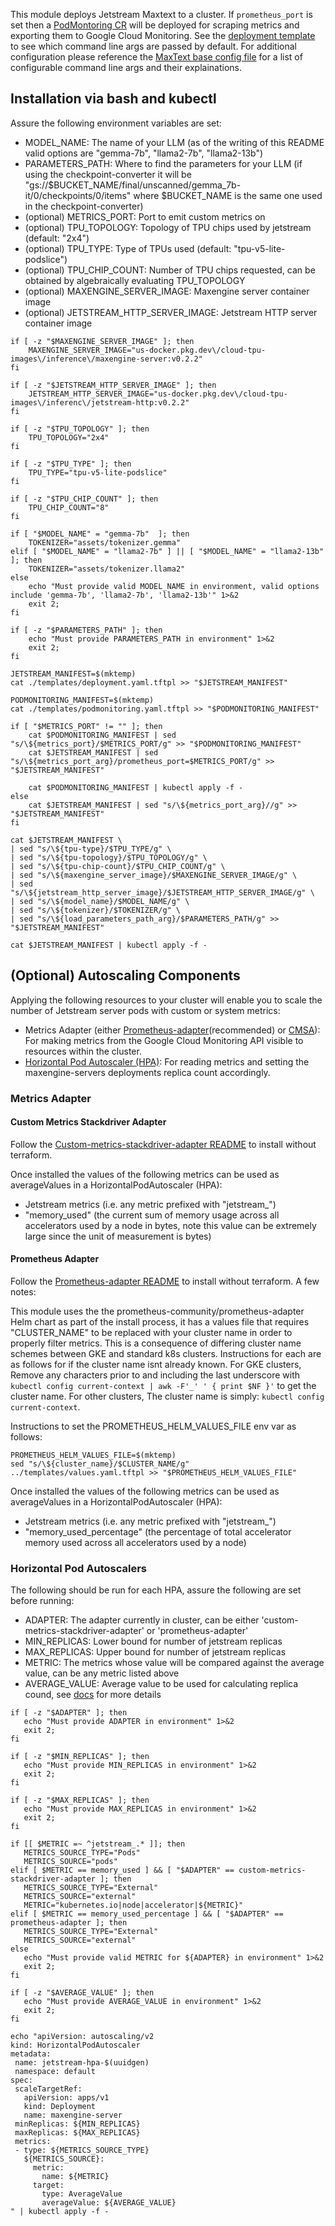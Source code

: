 This module deploys Jetstream Maxtext to a cluster. If `prometheus_port` is set then a [PodMontoring CR](https://cloud.google.com/stackdriver/docs/managed-prometheus/setup-managed#gmp-pod-monitoring) will be deployed for scraping metrics and exporting them to Google Cloud Monitoring. See the [deployment template](./templates/deployment.yaml.tftpl) to see which command line args are passed by default. For additional configuration please reference the [MaxText base config file](https://github.com/google/maxtext/blob/main/MaxText/configs/base.yml) for a list of configurable command line args and their explainations.

## Installation via bash and kubectl

Assure the following environment variables are set:
   - MODEL_NAME: The name of your LLM (as of the writing of this README valid options are "gemma-7b", "llama2-7b", "llama2-13b")
   - PARAMETERS_PATH: Where to find the parameters for your LLM (if using the checkpoint-converter it will be "gs:\/\/$BUCKET_NAME\/final\/unscanned\/gemma_7b-it\/0\/checkpoints\/0\/items" where $BUCKET_NAME is the same one used in the checkpoint-converter)
   - (optional) METRICS_PORT: Port to emit custom metrics on
   - (optional) TPU_TOPOLOGY: Topology of TPU chips used by jetstream (default: "2x4")
   - (optional) TPU_TYPE: Type of TPUs used (default: "tpu-v5-lite-podslice")
   - (optional) TPU_CHIP_COUNT: Number of TPU chips requested, can be obtained by algebraically evaluating TPU_TOPOLOGY
   - (optional) MAXENGINE_SERVER_IMAGE: Maxengine server container image
   - (optional) JETSTREAM_HTTP_SERVER_IMAGE: Jetstream HTTP server container image

```
if [ -z "$MAXENGINE_SERVER_IMAGE" ]; then
    MAXENGINE_SERVER_IMAGE="us-docker.pkg.dev\/cloud-tpu-images\/inference\/maxengine-server:v0.2.2"
fi

if [ -z "$JETSTREAM_HTTP_SERVER_IMAGE" ]; then
    JETSTREAM_HTTP_SERVER_IMAGE="us-docker.pkg.dev\/cloud-tpu-images\/inferenc\/jetstream-http:v0.2.2"
fi

if [ -z "$TPU_TOPOLOGY" ]; then
    TPU_TOPOLOGY="2x4"
fi

if [ -z "$TPU_TYPE" ]; then
    TPU_TYPE="tpu-v5-lite-podslice"
fi

if [ -z "$TPU_CHIP_COUNT" ]; then
    TPU_CHIP_COUNT="8"
fi

if [ "$MODEL_NAME" = "gemma-7b"  ]; then
    TOKENIZER="assets/tokenizer.gemma"
elif [ "$MODEL_NAME" = "llama2-7b" ] || [ "$MODEL_NAME" = "llama2-13b" ]; then
    TOKENIZER="assets/tokenizer.llama2"
else
    echo "Must provide valid MODEL_NAME in environment, valid options include 'gemma-7b', 'llama2-7b', 'llama2-13b'" 1>&2
    exit 2;
fi

if [ -z "$PARAMETERS_PATH" ]; then
    echo "Must provide PARAMETERS_PATH in environment" 1>&2
    exit 2;
fi

JETSTREAM_MANIFEST=$(mktemp)
cat ./templates/deployment.yaml.tftpl >> "$JETSTREAM_MANIFEST"

PODMONITORING_MANIFEST=$(mktemp)
cat ./templates/podmonitoring.yaml.tftpl >> "$PODMONITORING_MANIFEST"

if [ "$METRICS_PORT" != "" ]; then
    cat $PODMONITORING_MANIFEST | sed "s/\${metrics_port}/$METRICS_PORT/g" >> "$PODMONITORING_MANIFEST"
    cat $JETSTREAM_MANIFEST | sed "s/\${metrics_port_arg}/prometheus_port=$METRICS_PORT/g" >> "$JETSTREAM_MANIFEST"
    
    cat $PODMONITORING_MANIFEST | kubectl apply -f -
else
    cat $JETSTREAM_MANIFEST | sed "s/\${metrics_port_arg}//g" >> "$JETSTREAM_MANIFEST"
fi

cat $JETSTREAM_MANIFEST \
| sed "s/\${tpu-type}/$TPU_TYPE/g" \
| sed "s/\${tpu-topology}/$TPU_TOPOLOGY/g" \
| sed "s/\${tpu-chip-count}/$TPU_CHIP_COUNT/g" \
| sed "s/\${maxengine_server_image}/$MAXENGINE_SERVER_IMAGE/g" \
| sed "s/\${jetstream_http_server_image}/$JETSTREAM_HTTP_SERVER_IMAGE/g" \
| sed "s/\${model_name}/$MODEL_NAME/g" \
| sed "s/\${tokenizer}/$TOKENIZER/g" \
| sed "s/\${load_parameters_path_arg}/$PARAMETERS_PATH/g" >> "$JETSTREAM_MANIFEST"

cat $JETSTREAM_MANIFEST | kubectl apply -f -
```
## (Optional) Autoscaling Components

Applying the following resources to your cluster will enable you to scale the number of Jetstream server pods with custom or system metrics:
 - Metrics Adapter (either [Prometheus-adapter](https://github.com/kubernetes-sigs/prometheus-adapter)(recommended) or [CMSA](https://github.com/GoogleCloudPlatform/k8s-stackdriver/tree/master/custom-metrics-stackdriver-adapter)): For making metrics from the Google Cloud Monitoring API visible to resources within the cluster.
 - [Horizontal Pod Autoscaler (HPA)](https://kubernetes.io/docs/tasks/run-application/horizontal-pod-autoscale/): For reading metrics and setting the maxengine-servers deployments replica count accordingly.

### Metrics Adapter

#### Custom Metrics Stackdriver Adapter

Follow the [Custom-metrics-stackdriver-adapter README](https://github.com/GoogleCloudPlatform/ai-on-gke/tree/main/modules/custom-metrics-stackdriver-adapter/README.md) to install without terraform.

Once installed the values of the following metrics can be used as averageValues in a HorizontalPodAutoscaler (HPA):
  - Jetstream metrics (i.e. any metric prefixed with "jetstream_")
  - "memory_used" (the current sum of memory usage across all accelerators used by a node in bytes, note this value can be extremely large since the unit of measurement is bytes)

#### Prometheus Adapter

Follow the [Prometheus-adapter README](https://github.com/GoogleCloudPlatform/ai-on-gke/tree/main/modules/prometheus-adapter/README.md) to install without terraform. A few notes:

This module uses the the prometheus-community/prometheus-adapter Helm chart as part of the install process, it has a values file that requires "CLUSTER_NAME" to be replaced with your cluster name in order to properly filter metrics. This is a consequence of differing cluster name schemes between GKE and standard k8s clusters. Instructions for each are as follows for if the cluster name isnt already known. For GKE clusters, Remove any characters prior to and including the last underscore with `kubectl config current-context | awk -F'_' ' { print $NF }'` to get the cluster name. For other clusters, The cluster name is simply: `kubectl config current-context`.

Instructions to set the PROMETHEUS_HELM_VALUES_FILE env var as follows:

```
PROMETHEUS_HELM_VALUES_FILE=$(mktemp)
sed "s/\${cluster_name}/$CLUSTER_NAME/g" ../templates/values.yaml.tftpl >> "$PROMETHEUS_HELM_VALUES_FILE"
```

Once installed the values of the following metrics can be used as averageValues in a HorizontalPodAutoscaler (HPA):
  - Jetstream metrics (i.e. any metric prefixed with "jetstream_")
  - "memory_used_percentage" (the percentage of total accelerator memory used across all accelerators used by a node)

### Horizontal Pod Autoscalers

The following should be run for each HPA, assure the following are set before running:
 - ADAPTER: The adapter currently in cluster, can be either 'custom-metrics-stackdriver-adapter' or 'prometheus-adapter'
 - MIN_REPLICAS: Lower bound for number of jetstream replicas
 - MAX_REPLICAS: Upper bound for number of jetstream replicas
 - METRIC: The metrics whose value will be compared against the average value, can be any metric listed above
 - AVERAGE_VALUE: Average value to be used for calculating replica cound, see [docs](https://kubernetes.io/docs/tasks/run-application/horizontal-pod-autoscale/#algorithm-details) for more details
 
 ```
if [ -z "$ADAPTER" ]; then
    echo "Must provide ADAPTER in environment" 1>&2
    exit 2;
fi

if [ -z "$MIN_REPLICAS" ]; then
    echo "Must provide MIN_REPLICAS in environment" 1>&2
    exit 2;
fi

if [ -z "$MAX_REPLICAS" ]; then
    echo "Must provide MAX_REPLICAS in environment" 1>&2
    exit 2;
fi

if [[ $METRIC =~ ^jetstream_.* ]]; then
    METRICS_SOURCE_TYPE="Pods"
    METRICS_SOURCE="pods"
elif [ $METRIC == memory_used ] && [ "$ADAPTER" == custom-metrics-stackdriver-adapter ]; then
    METRICS_SOURCE_TYPE="External"
    METRICS_SOURCE="external"
    METRIC="kubernetes.io|node|accelerator|${METRIC}"
elif [ $METRIC == memory_used_percentage ] && [ "$ADAPTER" == prometheus-adapter ]; then
    METRICS_SOURCE_TYPE="External"
    METRICS_SOURCE="external"
else
    echo "Must provide valid METRIC for ${ADAPTER} in environment" 1>&2
    exit 2;
fi

if [ -z "$AVERAGE_VALUE" ]; then
    echo "Must provide AVERAGE_VALUE in environment" 1>&2
    exit 2;
fi

echo "apiVersion: autoscaling/v2
kind: HorizontalPodAutoscaler
metadata:
  name: jetstream-hpa-$(uuidgen)
  namespace: default
spec:
  scaleTargetRef:
    apiVersion: apps/v1
    kind: Deployment
    name: maxengine-server
  minReplicas: ${MIN_REPLICAS}
  maxReplicas: ${MAX_REPLICAS}
  metrics:
  - type: ${METRICS_SOURCE_TYPE}
    ${METRICS_SOURCE}:
      metric:
        name: ${METRIC}
      target:
        type: AverageValue
        averageValue: ${AVERAGE_VALUE}
" | kubectl apply -f -
 ```
